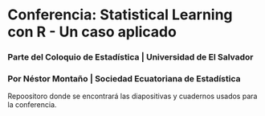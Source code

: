 # Conferencia: Statistical Learning con R - Un caso aplicado

### Parte del Coloquio de Estadística | Universidad de El Salvador
### Por Néstor Montaño | Sociedad Ecuatoriana de Estadística

Repoositoro donde se encontrará las diapositivas y cuadernos usados para la conferencia.
